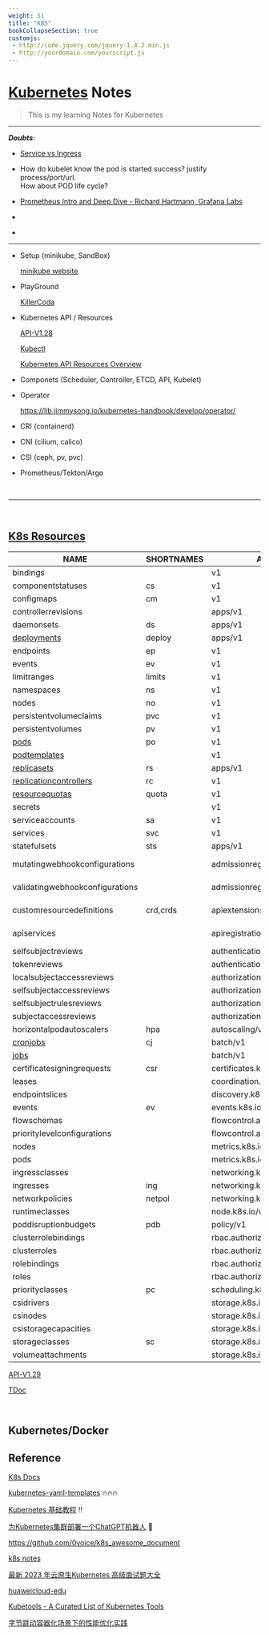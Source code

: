 ```yaml
---
weight: 51
title: "K8S"
bookCollapseSection: true
customjs:
 - http://code.jquery.com/jquery-1.4.2.min.js
 - http://yourdomain.com/yourscript.js
---
```


# [Kubernetes](https://kubernetes.io/) Notes
> This is my learning Notes for Kubernetes

---

***Doubts***:

- [Service vs Ingress](https://lib.jimmysong.io/kubernetes-handbook/service-discovery/)

- How do kubelet know the pod is started success? justify process/port/url.   
How about POD life cycle?

- [Prometheus Intro and Deep Dive - Richard Hartmann, Grafana Labs](https://www.youtube.com/watch?v=t3YFv20Ulnc&list=PLj6h78yzYM2OJcjIuAsbbhXAaDrAnuKRB&index=56&ab_channel=CNCF%5BCloudNativeComputingFoundation%5D)

- []()

- []()


---

- Setup (minikube, SandBox)

    [minikube website](https://minikube.sigs.k8s.io/docs/start/)
    
    
- PlayGround

    [KillerCoda](https://killercoda.com/playgrounds)


- Kubernetes API / Resources

    [API-V1.28](https://kubernetes.io/docs/reference/generated/kubernetes-api/v1.28/)

    [Kubectl](https://kubernetes.io/docs/reference/generated/kubectl/kubectl-commands)

    [Kubernetes API Resources Overview](https://able8.medium.com/kubernetes-api-resources-overview-db1294f7cfd6)

- Componets (Scheduler, Controller, ETCD, API, Kubelet)    
  
- Operator

    https://lib.jimmysong.io/kubernetes-handbook/develop/operator/

- CRI (containerd)

- CNI (cilium, calico)

- CSI (ceph, pv, pvc)

- Prometheus/Tekton/Argo


<br/>

---


<br/>

## [K8s Resources](http://www.mtitek.com/tutorials/kubernetes/kubectl_cli_api_resources.php)

|NAME                              |SHORTNAMES                          	|APIVERSION                             |NAMESPACED   |KIND                             |VERBS          |                                              CATEGORIES|
|-------- 							| --------   							| -------    							| --------    |-------    						| --------     	|										 --------     	 |
|bindings                                                                                                                                   |                                       |v1                                     |true         |Binding                          |create|			|
|componentstatuses                                                                                                                          |cs                                     |v1                                     |false        |ComponentStatus                  |get,list|			|
|configmaps                                                                                                                                 |cm                                     |v1                                     |true         |ConfigMap                        |create,delete,deletecollection,get,list,patch,update,watch|			|
|controllerrevisions                                                                                                                        |                                       |apps/v1                                |true         |ControllerRevision               |create,delete,deletecollection,get,list,patch,update,watch|			|
|daemonsets                                                                                                                                 |ds                                     |apps/v1                                |true         |DaemonSet                        |create,delete,deletecollection,get,list,patch,update,watch|   all	|
|[deployments](https://kubernetes.io/docs/reference/kubernetes-api/workload-resources/deployment-v1/)                                       |deploy                                 |apps/v1                                |true         |Deployment                       |create,delete,deletecollection,get,list,patch,update,watch|   all	|
|endpoints                                                                                                                                  |ep                                     |v1                                     |true         |Endpoints                        |create,delete,deletecollection,get,list,patch,update,watch|			|
|events                                                                                                                                     |ev                                     |v1                                     |true         |Event                            |create,delete,deletecollection,get,list,patch,update,watch|			|
|limitranges                                                                                                                                |limits                                 |v1                                     |true         |LimitRange                       |create,delete,deletecollection,get,list,patch,update,watch|			|
|namespaces                                                                                                                                 |ns                                     |v1                                     |false        |Namespace                        |create,delete,get,list,patch,update,watch|			|
|nodes                                                                                                                                      |no                                     |v1                                     |false        |Node                             |create,delete,deletecollection,get,list,patch,update,watch|			|
|persistentvolumeclaims                                                                                                                     |pvc                                    |v1                                     |true         |PersistentVolumeClaim            |create,delete,deletecollection,get,list,patch,update,watch|			|
|persistentvolumes                                                                                                                          |pv                                     |v1                                     |false        |PersistentVolume                 |create,delete,deletecollection,get,list,patch,update,watch|			|
|[pods](https://kubernetes.io/docs/reference/kubernetes-api/workload-resources/pod-v1/)                                                     |po                                     |v1                                     |true         |Pod                              |create,delete,deletecollection,get,list,patch,update,watch|   all	|
|[podtemplates](https://kubernetes.io/docs/reference/kubernetes-api/workload-resources/pod-template-v1/)                                    |                                       |v1                                     |true         |PodTemplate                      |create,delete,deletecollection,get,list,patch,update,watch|			|
|[replicasets](https://kubernetes.io/docs/reference/kubernetes-api/workload-resources/replica-set-v1/)                                      |rs                                     |apps/v1                                |true         |ReplicaSet                       |create,delete,deletecollection,get,list,patch,update,watch|   all	|
|[replicationcontrollers](https://kubernetes.io/docs/reference/kubernetes-api/workload-resources/replication-controller-v1/)                |rc                                     |v1                                     |true         |ReplicationController            |create,delete,deletecollection,get,list,patch,update,watch|   all	|
|[resourcequotas](https://kubernetes.io/docs/reference/kubernetes-api/policy-resources/resource-quota-v1/)                                  |quota                                  |v1                                     |true         |ResourceQuota                    |create,delete,deletecollection,get,list,patch,update,watch|			|
|secrets                                                                                                                                    |                                       |v1                                     |true         |Secret                           |create,delete,deletecollection,get,list,patch,update,watch|			|
|serviceaccounts                                                                                                                            |sa                                     |v1                                     |true         |ServiceAccount                   |create,delete,deletecollection,get,list,patch,update,watch|			|
|services                                                                                                                                   |svc                                    |v1                                     |true         |Service                          |create,delete,deletecollection,get,list,patch,update,watch|   all	|
|statefulsets                                                                                                                               |sts                                    |apps/v1                                |true         |StatefulSet                      |create,delete,deletecollection,get,list,patch,update,watch|   all	|
|mutatingwebhookconfigurations                                                                                                              |                                       |admissionregistration.k8s.io/v1        |false        |MutatingWebhookConfiguration     |create,delete,deletecollection,get,list,patch,update,watch|   api-extensions|
|validatingwebhookconfigurations                                                                                                            |                                       |admissionregistration.k8s.io/v1        |false        |ValidatingWebhookConfiguration   |create,delete,deletecollection,get,list,patch,update,watch|   api-extensions|
|customresourcedefinitions                                                                                                                  |crd,crds                               |apiextensions.k8s.io/v1                |false        |CustomResourceDefinition         |create,delete,deletecollection,get,list,patch,update,watch|   api-extensions|
|apiservices                                                                                                                                |                                       |apiregistration.k8s.io/v1              |false        |APIService                       |create,delete,deletecollection,get,list,patch,update,watch|   api-extensions|
|selfsubjectreviews                                                                                                                         |                                       |authentication.k8s.io/v1               |false        |SelfSubjectReview                |create|			|
|tokenreviews                                                                                                                               |                                       |authentication.k8s.io/v1               |false        |TokenReview                      |create|			|
|localsubjectaccessreviews                                                                                                                  |                                       |authorization.k8s.io/v1                |true         |LocalSubjectAccessReview         |create|			|
|selfsubjectaccessreviews                                                                                                                   |                                       |authorization.k8s.io/v1                |false        |SelfSubjectAccessReview          |create|			|
|selfsubjectrulesreviews                                                                                                                    |                                       |authorization.k8s.io/v1                |false        |SelfSubjectRulesReview           |create|			|
|subjectaccessreviews                                                                                                                       |                                       |authorization.k8s.io/v1                |false        |SubjectAccessReview              |create|			|
|horizontalpodautoscalers                                                                                                                   |hpa                                    |autoscaling/v2                         |true         |HorizontalPodAutoscaler          |create,delete,deletecollection,get,list,patch,update,watch|   all  |
|[cronjobs](https://kubernetes.io/docs/reference/kubernetes-api/workload-resources/cron-job-v1/)                                                                                                                                   |cj                                     |batch/v1                               |true         |CronJob                          |create,delete,deletecollection,get,list,patch,update,watch|   all  |
|[jobs](https://kubernetes.io/docs/reference/kubernetes-api/workload-resources/job-v1/)                                                                                                                                       |                                       |batch/v1                               |true         |Job                              |create,delete,deletecollection,get,list,patch,update,watch|   all  |
|certificatesigningrequests                                                                                                                 |csr                                    |certificates.k8s.io/v1                 |false        |CertificateSigningRequest        |create,delete,deletecollection,get,list,patch,update,watch|			|
|leases                                                                                                                                     |                                       |coordination.k8s.io/v1                 |true         |Lease                            |create,delete,deletecollection,get,list,patch,update,watch|			|
|endpointslices                                                                                                                             |                                       |discovery.k8s.io/v1                    |true         |EndpointSlice                    |create,delete,deletecollection,get,list,patch,update,watch|			|
|events                                                                                                                                     |ev                                     |events.k8s.io/v1                       |true         |Event                            |create,delete,deletecollection,get,list,patch,update,watch|			|
|flowschemas                                                                                                                                |                                       |flowcontrol.apiserver.k8s.io/v1beta3   |false        |FlowSchema                       |create,delete,deletecollection,get,list,patch,update,watch|			|
|prioritylevelconfigurations                                                                                                                |                                       |flowcontrol.apiserver.k8s.io/v1beta3   |false        |PriorityLevelConfiguration       |create,delete,deletecollection,get,list,patch,update,watch|			|
|nodes                                                                                                                                      |                                       |metrics.k8s.io/v1beta1                 |false        |NodeMetrics                      |get,list|			|
|pods                                                                                                                                       |                                       |metrics.k8s.io/v1beta1                 |true         |PodMetrics                       |get,list|			|
|ingressclasses                                                                                                                             |                                       |networking.k8s.io/v1                   |false        |IngressClass                     |create,delete,deletecollection,get,list,patch,update,watch|			|
|ingresses                                                                                                                                  |ing                                    |networking.k8s.io/v1                   |true         |Ingress                          |create,delete,deletecollection,get,list,patch,update,watch|			|
|networkpolicies                                                                                                                            |netpol                                 |networking.k8s.io/v1                   |true         |NetworkPolicy                    |create,delete,deletecollection,get,list,patch,update,watch|			|
|runtimeclasses                                                                                                                             |                                       |node.k8s.io/v1                         |false        |RuntimeClass                     |create,delete,deletecollection,get,list,patch,update,watch|			|
|poddisruptionbudgets                                                                                                                       |pdb                                    |policy/v1                              |true         |PodDisruptionBudget              |create,delete,deletecollection,get,list,patch,update,watch|			|
|clusterrolebindings                                                                                                                        |                                       |rbac.authorization.k8s.io/v1           |false        |ClusterRoleBinding               |create,delete,deletecollection,get,list,patch,update,watch|			|
|clusterroles                                                                                                                               |                                       |rbac.authorization.k8s.io/v1           |false        |ClusterRole                      |create,delete,deletecollection,get,list,patch,update,watch|			|
|rolebindings                                                                                                                               |                                       |rbac.authorization.k8s.io/v1           |true         |RoleBinding                      |create,delete,deletecollection,get,list,patch,update,watch|			|
|roles                                                                                                                                      |                                       |rbac.authorization.k8s.io/v1           |true         |Role                             |create,delete,deletecollection,get,list,patch,update,watch|			|
|priorityclasses                                                                                                                            |pc                                     |scheduling.k8s.io/v1                   |false        |PriorityClass                    |create,delete,deletecollection,get,list,patch,update,watch|			|
|csidrivers                                                                                                                                 |                                       |storage.k8s.io/v1                      |false        |CSIDriver                        |create,delete,deletecollection,get,list,patch,update,watch|			|
|csinodes                                                                                                                                   |                                       |storage.k8s.io/v1                      |false        |CSINode                          |create,delete,deletecollection,get,list,patch,update,watch|			|
|csistoragecapacities                                                                                                                       |                                       |storage.k8s.io/v1                      |true         |CSIStorageCapacity               |create,delete,deletecollection,get,list,patch,update,watch|			|
|storageclasses                                                                                                                             |sc                                     |storage.k8s.io/v1                      |false        |StorageClass                     |create,delete,deletecollection,get,list,patch,update,watch|			|
|volumeattachments                                                                                                                          |                                       |storage.k8s.io/v1                      |false        |VolumeAttachment                 |create,delete,deletecollection,get,list,patch,update,watch|			|

[API-V1.29](https://kubernetes.io/docs/reference/generated/kubernetes-api/v1.29/)

[TDoc](https://docs.qq.com/sheet/DVGJyRGRRYUpMRk9B?tab=BB08J2)


<br/>

## Kubernetes/Docker


## Reference

[K8s Docs](https://kubernetes.io/docs/home/)

[kubernetes-yaml-templates](https://github.com/dennyzhang/kubernetes-yaml-templates) 🔥🔥🔥

[Kubernetes 基础教程](https://lib.jimmysong.io/kubernetes-handbook/) ‼️ 

[为Kubernetes集群部署一个ChatGPT机器人](https://www.bmabk.com/index.php/post/96754.html) 🏢

https://github.com/0voice/k8s_awesome_document

[k8s notes](https://awesome-kubernetes-notes.readthedocs.io/en/latest/index.html)

[最新 2023 年云原生Kubernetes 高级面试题大全](https://blog.csdn.net/qq_46654855/article/details/125612617?ops_request_misc=&request_id=&biz_id=102&utm_term=%E4%BA%91%E5%8E%9F%E7%94%9F%7Ckubernetes%7C2022%E5%B9%B4%E5%BA%95cks%E7%9C%9F%E9%A2%98%E8%A7%A3%E6%9E%90&utm_medium=distribute.pc_search_result.none-task-blog-2~blog~sobaiduweb~default-6-125612617.nonecase&spm=1018.2226.3001.4450)

[huaweicloud-edu](https://edu.huaweicloud.com/)

[Kubetools - A Curated List of Kubernetes Tools](https://collabnix.github.io/kubetools/)

[字节跳动容器化场景下的性能优化实践](https://testerhome.com/lessons/100033242)

[]()

[]()









